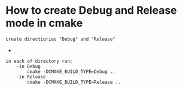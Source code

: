 How to create Debug and Release mode in cmake
=
    create directiories "Debug" and "Release"
-
    
    in each of directory run:
        -in Debug
            cmake -DCMAKE_BUILD_TYPE=Debug ..
        -in Release
            cmake -DCMAKE_BUILD_TYPE=Release ..
